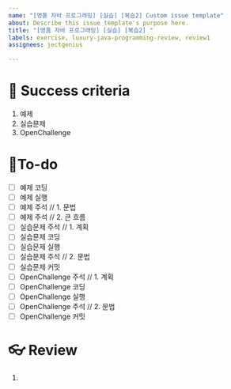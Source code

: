 ```yaml
---
name: "[명품 자바 프로그래밍] [실습] [복습2] Custom issue template"
about: Describe this issue template's purpose here.
title: "[명품 자바 프로그래밍] [실습] [복습2] "
labels: exercise, luxury-java-programming-review, review1
assignees: jectgenius

---
```


# 🌈 Success criteria
1. 예제
2. 실습문제
3. OpenChallenge

# 👷To-do
- [ ] 예제 코딩
- [ ] 예제 실행
- [ ] 예제 주석 // 1. 문법
- [ ] 예제 주석 // 2. 큰 흐름
- [ ] 실습문제 주석 // 1. 계획
- [ ] 실습문제 코딩
- [ ] 실습문제 실행
- [ ] 실습문제 주석 // 2. 문법
- [ ] 실습문제 커밋
- [ ] OpenChallenge 주석 // 1. 계획
- [ ] OpenChallenge 코딩
- [ ] OpenChallenge 실행
- [ ] OpenChallenge 주석 // 2. 문법
- [ ] OpenChallenge 커밋

# 👓 Review
1.
